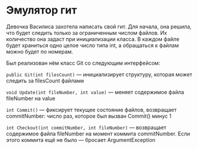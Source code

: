 # Эмулятор гит 
Девочка Василиса захотела написать свой гит. 
Для начала, она решила, что будет следить только за ограниченным числом файлов. 
Их количество она задаст при инициализации класса. В каждом файле будет храниться одно целое число типа int, а обращаться к файлам можно будет по номерам.

Был реализован нём класс Git со следующим интерфейсом:

`public Git(int filesCount)` — инициализирует структуру, которая может следить за filesCount файлами

`void Update(int fileNumber, int value)` — меняет содержимое файла fileNumber на value

`int Commit()` — фиксирует текущее состояние файлов, возвращает commitNumber: число раз, которое был вызван Commit() минус 1

`int Checkout(int commitNumber, int fileNumber)` — возвращает содержимое файла fileNumber на момент коммита commitNumber. Если этого коммита ещё не было — бросает ArgumentException
